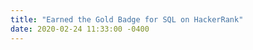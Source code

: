 ```yaml
---
title: "Earned the Gold Badge for SQL on HackerRank"
date: 2020-02-24 11:33:00 -0400
---
```


<head>
	<style>
		.title_content {
			display: inline-block;
			font-size: 20px;
			color: #ffffff;
			text-align: center;
			width: 100%;
			margin-bottom: 20px;
			border-bottom: 1px solid #DDD;
		}

		.title_content:after {
			height: 1px;
			display: block;
			left: 0;
			content: " ";
			position: relative;
			width: 30px;
			top: 1px;
		}

		#resume .col-md-12 span.duration {
			float: right;
		}

		#resume .col-md-12 ul li {
			list-style: none;
			margin-top: 20px;
		}

		#resume .resume-left ul li h5 {
			padding-bottom: 10px;
		}

		#resume .attributes li.first{
			margin-top: 0 !important;
			list-style-type: none;
		}

		#resume .attributes .duration i{
			margin-right: 5px;
		}

		#resume h5,
		#resume h6 {
			font-weight:400 !important;
		}

		.img_reference {
			display: inline-block;
			width: 100px;
			height: 100px;
			margin-right: 15px;
			float: left;
			border-radius: 50px;
		}

		.reference p {
			padding-top: 15px;
		}
		.reference ul {
			margin-top: 15px;
		}

		.reference ul li {
			margin-top: 15px;
		}
	</style>
</head>

<div id="resume" class="content_2">
	<div class="col-md-12 resume-left">    

		<ul class="attributes">
			<li class="first">
				<p>Here it is! I just earned the Gold Badge for SQL on HackerRank! Thank you HackerRank for providing such an amazing platform. 
				Throughout the process of earning the Gold, I was able to learn something new and brush up basics.
				<br><br>
				<iframe src="https://www.linkedin.com/embed/feed/update/urn:li:share:6640313950313426948" height="580" width="504" frameborder="0" allowfullscreen="" title="Embedded post"></iframe> </p>
			</li>
			<li>
				![Desktop View]({{ "/assets/img/sample/SQLGoldBadge.png" | relative_url }})
			</li>
		</ul>
	</div>
</div>

![Desktop View]({{ "/assets/img/sample/SQLGoldBadge.png" | relative_url }})